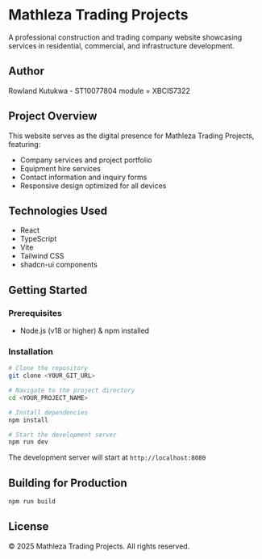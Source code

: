 # Mathleza Trading Projects

A professional construction and trading company website showcasing services in residential, commercial, and infrastructure development.

## Author

Rowland Kutukwa - ST10077804
module = XBCIS7322

## Project Overview

This website serves as the digital presence for Mathleza Trading Projects, featuring:
- Company services and project portfolio
- Equipment hire services
- Contact information and inquiry forms
- Responsive design optimized for all devices

## Technologies Used

- React
- TypeScript
- Vite
- Tailwind CSS
- shadcn-ui components

## Getting Started

### Prerequisites

- Node.js (v18 or higher) & npm installed

### Installation

```sh
# Clone the repository
git clone <YOUR_GIT_URL>

# Navigate to the project directory
cd <YOUR_PROJECT_NAME>

# Install dependencies
npm install

# Start the development server
npm run dev
```

The development server will start at `http://localhost:8080`

## Building for Production

```sh
npm run build
```

## License

© 2025 Mathleza Trading Projects. All rights reserved.
